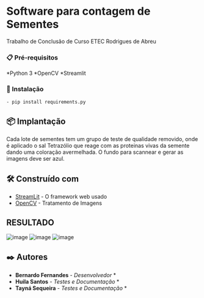 # Software para contagem de Sementes

Trabalho de Conclusão de Curso ETEC Rodrigues de Abreu


### 📋 Pré-requisitos
*Python 3
*OpenCV
*Streamlit

### 🔧 Instalação
```
- pip install requirements.py
```

## 📦 Implantação
Cada lote de sementes tem um grupo de teste de qualidade removido, onde é aplicado o sal Tetrazólio que reage com as proteinas vivas da semente dando uma coloração avermelhada. O fundo para scannear e gerar as imagens deve ser azul.

## 🛠️ Construído com
* [StreamLit](http://www.https://streamlit.io) - O framework web usado
* [OpenCV](https://https://opencv.org) - Tratamento de Imagens

## RESULTADO
![image](https://github.com/BernardoFernandes25/Detectar-Sementes-Orquideas/assets/139241276/808146a0-5bbe-421f-90a6-e8621fa66e17)
![image](https://github.com/BernardoFernandes25/Detectar-Sementes-Orquideas/assets/139241276/bbd14cc5-1ccd-43d3-ab70-8b1743a25ce9)
![image](https://github.com/BernardoFernandes25/Detectar-Sementes-Orquideas/assets/139241276/1e378d23-2dc4-4bfe-8838-23f433b79bb7)


## ✒️ Autores


* **Bernardo Fernandes** - *Desenvolvedor* *
* **Huila Santos** - *Testes e Documentação* *
* **Tayná Sequeira** - *Testes e Documentação* *
